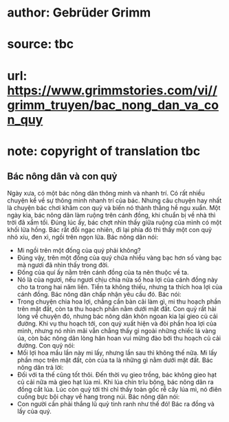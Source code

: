 # author: Gebrüder Grimm
# source: tbc
# url: https://www.grimmstories.com/vi//grimm_truyen/bac_nong_dan_va_con_quy
# note: copyright of translation tbc

## Bác nông dân và con quỷ 

Ngày xưa, có một bác nông dân thông minh và nhanh trí. Có rất nhiều
chuyện kể về sự thông minh nhanh trí của bác. Nhưng câu chuyện hay nhất
là chuyện bác chơi khăm con quỷ và biến nó thành thằng hề ngu xuẩn.
Một ngày kia, bác nông dân làm ruộng trên cánh đồng, khi chuẩn bị về nhà
thì trời đã xẩm tối. Đúng lúc ấy, bác chợt nhìn thấy giữa ruộng của mình
có một khối lửa hồng. Bác rất đỗi ngạc nhiên, đi lại phía đó thì thấy
một con quỷ nhỏ xíu, đen xì, ngồi trên ngọn lửa. Bác nông dân nói:
- Mi ngồi trên một đống của quý phải không?
- Đúng vậy, trên một đống của quý chứa nhiều vàng bạc hơn số vàng bạc mà
ngươi đã nhìn thấy trong đời.
- Đống của quí ấy nằm trên cánh đồng của ta nên thuộc về ta.
- Nó là của ngươi, nếu ngươi chịu chia nửa số hoa lợi của cánh đồng này
cho ta trong hai năm liền. Tiền ta không thiếu, nhưng ta thích hoa lợi
của cánh đồng.
Bác nông dân chấp nhận yêu cầu đó. Bác nói:
- Trong chuyện chia hoa lợi, chẳng cần bàn cãi làm gì, mi thu hoạch phần
trên mặt đất, còn ta thu hoạch phần nằm dưới mặt đất.
Con quỷ rất hài lòng về chuyện đó, nhưng bác nông dân khôn ngoan kia lại
gieo củ cải đường. Khi vụ thu hoạch tới, con quỷ xuất hiện và đòi phần
hoa lợi của mình, nhưng nó nhìn mãi vẫn chẳng thấy gì ngoài những chiếc
lá vàng úa, còn bác nông dân lòng hân hoan vui mừng đào bới thu hoạch củ
cải đường. Con quỷ nói:
- Mối lợi hoa mầu lần này mi lấy, nhưng lần sau thì không thế nữa. Mi
lấy phần mọc trên mặt đất, còn của ta là những gì nằm dưới mặt đất.
Bác nông dân trả lời:
- Đối với ta thế cũng tốt thôi.
Đến thời vụ gieo trồng, bác không gieo hạt củ cải nữa mà gieo hạt lúa
mì. Khi lúa chín trĩu bông, bác nông dân ra đồng cắt lúa. Lúc còn quỷ
tới thì chỉ thấy toàn gốc rễ cây lúa mì, nó điên cuồng bực bội chạy về
hang trong núi. Bác nông dân nói:
- Con người cần phải thắng lũ quỷ tinh ranh như thế đó!
Bác ra đồng và lấy của quý.
